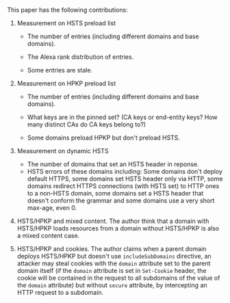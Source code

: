 This paper has the following contributions:

1. Measurement on HSTS preload list

    - The number of entries (including different domains and base domains).

    - The Alexa rank distribution of entries.

    - Some entries are stale.
2. Measurement on HPKP preload list

    - The number of entries (including different domains and base domains).

    - What keys are in the pinned set? (CA keys or end-entity keys? How many distinct CAs do CA keys belong to?)

    - Some domains preload HPKP but don't preload HSTS.
3. Measurement on dynamic HSTS
    - The number of domains that set an HSTS header in reponse.
    - HSTS errors of these domains including: Some domains don't deploy default HTTPS, some domains set HSTS header only via HTTP, some domains redirect HTTPS connections (with HSTS set) to HTTP ones to a non-HSTS domain, some domains set a HSTS header that doesn't conform the grammar and some domains use a very short max-age, even 0. 
4. HSTS/HPKP and mixed content. The author think that a domain with HSTS/HPKP loads resources from a domain without HSTS/HPKP is also a mixed content case.
5. HSTS/HPKP and cookies. The author claims when a parent domain deploys HSTS/HPKP but doesn't use `includeSubDomains` directive, an attacker may steal cookies with the `domain` attribute set to the parent domain itself (if the `domain` attribute is set in `Set-Cookie` header, the cookie will be contained in the request to all subdomains of the value of the `domain` attribute) but without `secure` attribute, by intercepting an HTTP request to a subdomain.

​           

